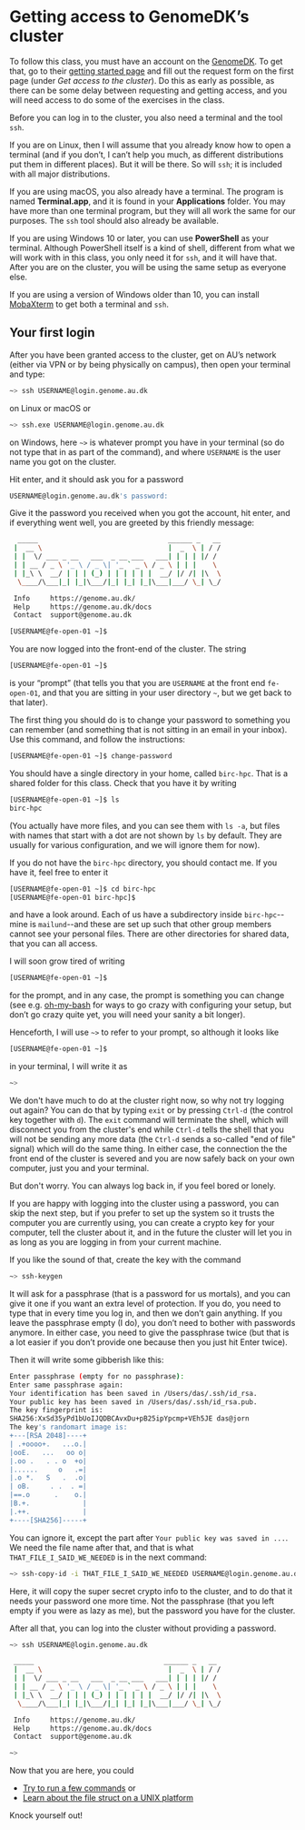 # Getting access to GenomeDK’s cluster

To follow this class, you must have an account on the [GenomeDK](https://genome.au.dk). To get that, go to their [getting started page](https://genome.au.dk/docs/getting-started/#request-access) and fill out the request form on the first page (under *Get access to the cluster*). Do this as early as possible, as there can be some delay between requesting and getting access, and you will need access to do some of the exercises in the class.

Before you can log in to the cluster, you also need a terminal and the tool `ssh`.

If you are on Linux, then I will assume that you already know how to open a terminal (and if you don’t, I can’t help you much, as different distributions put them in different places).  But it will be there. So will `ssh`; it is included with all major distributions.

If you are using macOS, you also already have a terminal. The program is named **Terminal.app**, and it is found in your **Applications** folder. You may have more than one terminal program, but they will all work the same for our purposes. The `ssh` tool should also already be available.

If you are using Windows 10 or later, you can use **PowerShell** as your terminal. Although PowerShell itself is a kind of shell, different from what we will work with in this class, you only need it for `ssh`, and it will have that. After you are on the cluster, you will be using the same setup as everyone else.

If you are using a version of Windows older than 10, you can install [MobaXterm](https://mobaxterm.mobatek.net/) to get both a terminal and `ssh`.

## Your first login

After you have been granted access to the cluster, get on AU’s network (either via VPN or by being physically on campus), then open your terminal and type:

```bash
~> ssh USERNAME@login.genome.au.dk
```

on Linux or macOS or

```bash
~> ssh.exe USERNAME@login.genome.au.dk
```

on Windows, here `~>` is whatever prompt you have in your terminal (so do not type that in as part of the command), and where `USERNAME` is the user name you got on the cluster.

Hit enter, and it should ask you for a password

```bash
USERNAME@login.genome.au.dk's password:
```

Give it the password you received when you got the account, hit enter, and if everything went well, you are greeted by this friendly message:

```bash
  _____                                ______ _   __
 |  __ \                               |  _  \ | / /
 | |  \/ ___ _ __   ___  _ __ ___   ___| | | | |/ /
 | | __ / _ \ '_ \ / _ \| '_ ` _ \ / _ \ | | |    \
 | |_\ \  __/ | | | (_) | | | | | |  __/ |/ /| |\  \
  \____/\___|_| |_|\___/|_| |_| |_|\___|___/ \_| \_/

 Info     https://genome.au.dk/
 Help     https://genome.au.dk/docs
 Contact  support@genome.au.dk

[USERNAME@fe-open-01 ~]$
```

You are now logged into the front-end of the cluster. The string

```bash
[USERNAME@fe-open-01 ~]$
```

is your “prompt” (that tells you that you are `USERNAME` at the front end `fe-open-01`, and that you are sitting in your user directory `~`, but we get back to that later).

The first thing you should do is to change your password to something you can remember (and something that is not sitting in an email in your inbox). Use this command, and follow the instructions:

```bash
[USERNAME@fe-open-01 ~]$ change-password
```

You should have a single directory in your home, called `birc-hpc`. That is a shared folder for this class. Check that you have it by writing

```bash
[USERNAME@fe-open-01 ~]$ ls
birc-hpc
```

(You actually have more files, and you can see them with `ls -a`, but files with names that start with a dot are not shown by `ls` by default. They are usually for various configuration, and we will ignore them for now).

If you do not have the `birc-hpc` directory, you should contact me. If you have it, feel free to enter it

```bash
[USERNAME@fe-open-01 ~]$ cd birc-hpc
[USERNAME@fe-open-01 birc-hpc]$
```

and have a look around. Each of us have a subdirectory inside `birc-hpc`--mine is `mailund`--and these are set up such that other group members cannot see your personal files. There are other directories for shared data, that you can all access.

I will soon grow tired of writing

```bash
[USERNAME@fe-open-01 ~]$
```

for the prompt, and in any case, the prompt is something you can change (see e.g. [oh-my-bash](https://github.com/ohmybash/oh-my-bash) for ways to go crazy with configuring your setup, but don’t go crazy quite yet, you will need your sanity a bit longer).

Henceforth, I will use `~>` to refer to your prompt, so although it looks like

```bash
[USERNAME@fe-open-01 ~]$
```

in your terminal, I will write it as

```bash
~> 
```

We don't have much to do at the cluster right now, so why not try logging out again? You can do that by typing `exit` or by pressing `Ctrl-d` (the control key together with `d`). The `exit` command will terminate the shell, which will disconnect you from the cluster's end while `Ctrl-d` tells the shell that you will not be sending any more data (the `Ctrl-d` sends a so-called "end of file" signal) which will do the same thing. In either case, the connection the the front end of the cluster is severed and you are now safely back on your own computer, just you and your terminal.

But don't worry. You can always log back in, if you feel bored or lonely.

If you are happy with logging into the cluster using a password, you can skip the next step, but if you prefer to set up the system so it trusts the computer you are currently using, you can create a crypto key for your computer, tell the cluster about it, and in the future the cluster will let you in as long as you are logging in from your current machine.

If you like the sound of that, create the key with the command

```bash
~> ssh-keygen
```

It will ask for a passphrase (that is a password for us mortals), and you can give it one if you want an extra level of protection. If you do, you need to type that in every time you log in, and then we don’t gain anything. If you leave the passphrase empty (I do), you don’t need to bother with passwords anymore. In either case, you need to give the passphrase twice (but that is a lot easier if you don’t provide one because then you just hit Enter twice).

Then it will write some gibberish like this:

```bash
Enter passphrase (empty for no passphrase):
Enter same passphrase again:
Your identification has been saved in /Users/das/.ssh/id_rsa.
Your public key has been saved in /Users/das/.ssh/id_rsa.pub.
The key fingerprint is:
SHA256:XxSd35yPd1bUoIJQDBCAvxDu+pB25ipYpcmp+VEh5JE das@jorn
The key's randomart image is:
+---[RSA 2048]----+
| .+oooo+.   ...o.|
|ooE.   ...   oo o|
|.oo .   . . o  +o|
|......     o   .=|
|.o *.   S   .  .o|
| oB.     . .  . =|
|==.o      .    o.|
|B.+.             |
|.++.             |
+----[SHA256]-----+
```

You can ignore it, except the part after `Your public key was saved in ...`. We need the file name after that, and that is what `THAT_FILE_I_SAID_WE_NEEDED` is in the next command:

```bash
~> ssh-copy-id -i THAT_FILE_I_SAID_WE_NEEDED USERNAME@login.genome.au.dk
```

Here, it will copy the super secret crypto info to the cluster, and to do that it needs your password one more time. Not the passphrase (that you left empty if you were as lazy as me), but the password you have for the cluster.

After all that, you can log into the cluster without providing a password.

```bash
~> ssh USERNAME@login.genome.au.dk

 _____                                ______ _   __
 |  __ \                               |  _  \ | / /
 | |  \/ ___ _ __   ___  _ __ ___   ___| | | | |/ /
 | | __ / _ \ '_ \ / _ \| '_ ` _ \ / _ \ | | |    \
 | |_\ \  __/ | | | (_) | | | | | |  __/ |/ /| |\  \
  \____/\___|_| |_|\___/|_| |_| |_|\___|___/ \_| \_/

 Info     https://genome.au.dk/
 Help     https://genome.au.dk/docs
 Contact  support@genome.au.dk

~> 
```

Now that you are here, you could

- [Try to run a few commands](basic-unix-commands.md) or
- [Learn about the file struct on a UNIX platform](navigating-file-system.md)

Knock yourself out!
